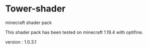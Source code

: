 # Tower-shader
 minecraft shader pack

This shader pack has been tested on minecraft 1.19.4 with optifine.

version : 1.0.3.1
